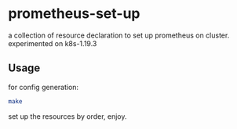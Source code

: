 # prometheus-set-up
a collection of resource declaration to set up prometheus on cluster.
experimented on k8s-1.19.3

## Usage

for config generation:
```bash
make
```

set up the resources by order, enjoy.
